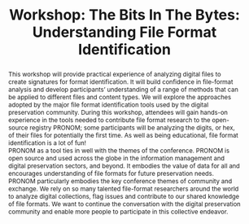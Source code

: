 ---
abstract: This workshop will provide practical experience of analyzing digital files
  to create signatures for format identification. It will build confidence in file-format
  analysis and develop participants’ understanding of a range of methods that can
  be applied to different files and content types. We will explore the approaches
  adopted by the major file format identification tools used by the digital preservation
  community. During this workshop, attendees will gain hands-on experience in the
  tools needed to contribute file format research to the open-source registry PRONOM;
  some participants will be analyzing the digits, or hex, of their files for potentially
  the first time. As well as being educational, file format identification is a lot
  of fun!<br />PRONOM as a tool ties in well with the themes of the conference. PRONOM
  is open source and used across the globe in the information management and digital
  preservation sectors, and beyond. It embodies the value of data for all and encourages
  understanding of file formats for future preservation needs.<br />PRONOM particularly
  embodies the key conference themes of community and exchange. We rely on so many
  talented file-format researchers around the world to analyze digital collections,
  flag issues and contribute to our shared knowledge of file formats. We want to continue
  the conversation with the digital preservation community and enable more people
  to participate in this collective endeavor.<br />
creators:
- Mackenzie, Francesca
date: null
document_url: https://az659834.vo.msecnd.net/eventsairwesteuprod/production-inconference-public/1dd97a5e85e6496c9245937292d243e3
grand_parent: iPRES
institutions:
- The National Archives (UK)
keywords:
- collaboration
- hex
- community
- file-formats
- conversation
landing_page_url: null
language: eng
layout: publication
license: CC-BY 4.0 International
notes_url: null
parent: iPRES 2022
publication_type: workshop
size: null
slides_url: null
source_name: iPRES
stream_url: null
title: 'Workshop: The Bits In The Bytes: Understanding File Format Identification'
year: 2022
---